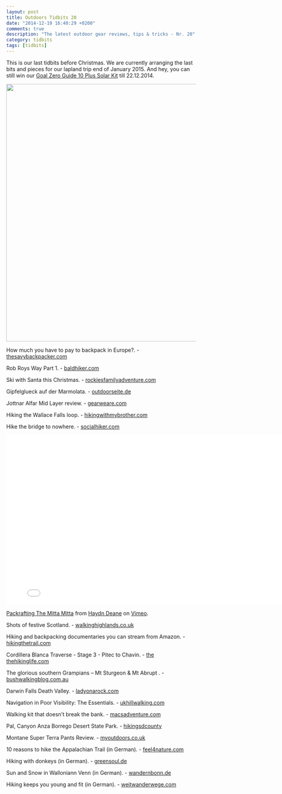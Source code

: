 ```yaml
---
layout: post
title: Outdoors Tidbits 20
date: "2014-12-19 16:40:29 +0200"
comments: true
description: "The latest outdoor gear reviews, tips & tricks - Nr. 20"
category: tidbits
tags: [tidbits]
---
```


This is our last tidbits before Christmas. We are currently arranging the last bits and pieces for our lapland trip end of January 2015. And hey, you can still win our [Goal Zero Guide 10 Plus Solar Kit](http://hikeventures.com/advent-calendar-giveaway-6/) till 22.12.2014.

<a href="https://www.flickr.com/photos/90204224@N07/12030021016"><img src="https://farm6.staticflickr.com/5478/12030021016_95f0cd465c_b.jpg" width="1024" height="683"></a>

How much you have to pay to backpack in Europe?. - <a href="http://thesavvybackpacker.com/backpacking-europe-cost/">thesavybackpacker.com</a>

Rob Roys Way Part 1. - <a href="http://www.baldhiker.com/2014/12/04/rob-roys-way-part-1/">baldhiker.com</a>

Ski with Santa this Christmas. - <a href="http://www.rockiesfamilyadventures.com/2014/12/ski-with-santa-this-christmas.html">rockiesfamilyadventure.com</a>

Gipfelglueck auf der Marmolata. - <a href="http://outdoorseite.de/gipfelglueck-auf-der-marmolata/">outdoorseite.de</a>

Jottnar Alfar Mid Layer review. - <a href="http://www.gearweare.com/review/jottnar-alfar-mid-layer/">gearweare.com</a>

Hiking the Wallace Falls loop. - <a href="http://www.hikingwithmybrother.com/2009/11/wallace-falls-loop.html">hikingwithmybrother.com</a>

Hike the bridge to nowhere. - <a href="http://socalhiker.net/hike-the-bridge-to-nowhere/">socialhiker.com</a>

<iframe src="//player.vimeo.com/video/114740678" width="800" height="450" frameborder="0" webkitallowfullscreen mozallowfullscreen allowfullscreen></iframe> <p><a href="http://vimeo.com/114740678">Packrafting The Mitta Mitta</a> from <a href="http://vimeo.com/user4617220">Haydn Deane</a> on <a href="https://vimeo.com">Vimeo</a>.</p>

Shots of festive Scotland. - <a href="http://www.walkhighlands.co.uk/news/16-shots-of-festive-scotland/0012102/">walkinghighlands.co.uk</a>

Hiking and backpacking documentaries you can stream from Amazon. - <a href="http://www.hikingthetrail.com/2014/12/10-hiking-and-backpacking-documentaries-you-can-stream-from-amazon-com/">hikingthetrail.com</a>

Cordillera Blanca Traverse - Stage 3 - Pitec to Chavin. - <a href="http://www.thehikinglife.com/journal/2014/12/cordillera-blanca-traverse-stage-3-pitec-to-chavin/">the thehikinglife.com</a></a>

The glorious southern Grampians – Mt Sturgeon & Mt Abrupt . - <a href="http://www.bushwalkingblog.com.au/grampians-sturgeon-abrupt-dunkeld/">bushwalkingblog.com.au</a>

Darwin Falls Death Valley. - <a href="http://ladyonarock.com/2014/12/17/darwin-falls-death-valley">ladyonarock.com</a>

Navigation in Poor Visibility: The Essentials. - <a href="http://www.ukhillwalking.com/articles/page.php?id=6886">ukhillwalking.com</a></a>

Walking kit that doesn’t break the bank. - <a href="http://www.macsadventure.com/walking-holidays/walking-kit-that-doesnt-break-the-bank/">macsadventure.com</a>

Pal, Canyon Anza Borrego Desert State Park. - <a href="http://hikingsdcounty.com/palm-canyon-anza-borrego-desert-state-park/">hikingsdcounty</a>

Montane Super Terra Pants Review. - <a href="http://www.myoutdoors.co.uk/clothing/trousers/512-montane-super-terra-pants-reviewed">myoutdoors.co.uk</a>

10 reasons to hike the Appalachian Trail (in German). - <a href="http://feel4nature.com/10-gruende-warum-du-den-appalachian-trail-wandern-solltest/2014">feel4nature.com</a>

Hiking with donkeys (in German). - <a href="http://www.greensoul.de/eselwandern/">greensoul.de</a>

Sun and Snow in Walloniann Venn (in German). - <a href="http://wandernbonn.de/2014/12/16/schnee-sonne-mystische-stimmung-im-wallonischen-venn/">wandernbonn.de</a>

Hiking keeps you young and fit (in German). - <a href="http://www.weitwanderwege.com/gesundheit-wandern-weitwandern-wundermittel/">weitwanderwege.com </a>
